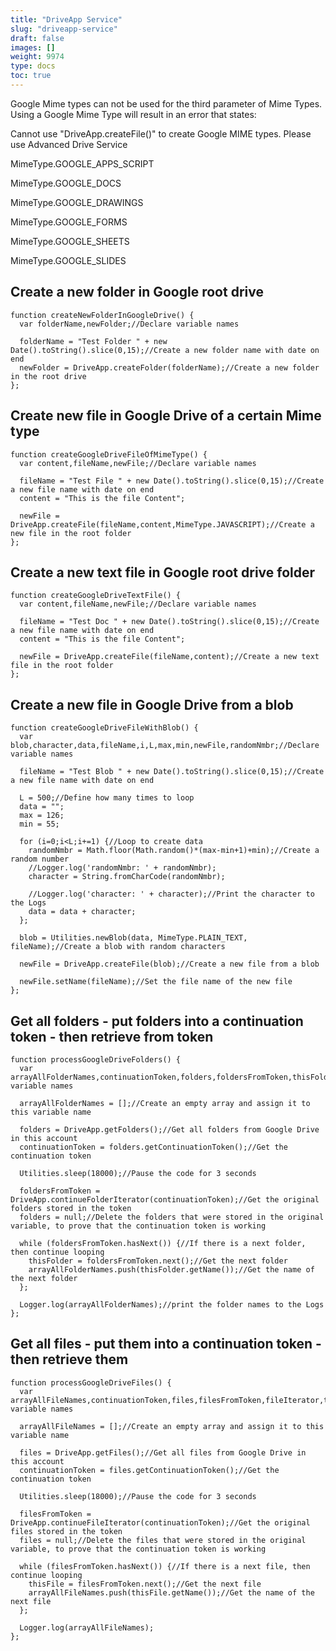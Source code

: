 ```yaml
---
title: "DriveApp Service"
slug: "driveapp-service"
draft: false
images: []
weight: 9974
type: docs
toc: true
---
```


Google Mime types can not be used for the third parameter of Mime Types. Using a Google Mime Type will result in an error that states:

Cannot use "DriveApp.createFile()" to create Google MIME types. Please use Advanced Drive Service

MimeType.GOOGLE_APPS_SCRIPT

MimeType.GOOGLE_DOCS

MimeType.GOOGLE_DRAWINGS

MimeType.GOOGLE_FORMS

MimeType.GOOGLE_SHEETS

MimeType.GOOGLE_SLIDES

## Create a new folder in Google root drive
    function createNewFolderInGoogleDrive() {
      var folderName,newFolder;//Declare variable names
      
      folderName = "Test Folder " + new Date().toString().slice(0,15);//Create a new folder name with date on end
      newFolder = DriveApp.createFolder(folderName);//Create a new folder in the root drive
    };

## Create new file in Google Drive of a certain Mime type
    function createGoogleDriveFileOfMimeType() {
      var content,fileName,newFile;//Declare variable names
      
      fileName = "Test File " + new Date().toString().slice(0,15);//Create a new file name with date on end
      content = "This is the file Content";
    
      newFile = DriveApp.createFile(fileName,content,MimeType.JAVASCRIPT);//Create a new file in the root folder
    };

## Create a new text file in Google root drive folder
    function createGoogleDriveTextFile() {
      var content,fileName,newFile;//Declare variable names
      
      fileName = "Test Doc " + new Date().toString().slice(0,15);//Create a new file name with date on end
      content = "This is the file Content";
    
      newFile = DriveApp.createFile(fileName,content);//Create a new text file in the root folder
    };

## Create a new file in Google Drive from a blob


    function createGoogleDriveFileWithBlob() {
      var blob,character,data,fileName,i,L,max,min,newFile,randomNmbr;//Declare variable names
      
      fileName = "Test Blob " + new Date().toString().slice(0,15);//Create a new file name with date on end
      
      L = 500;//Define how many times to loop
      data = "";
      max = 126;
      min = 55;
    
      for (i=0;i<L;i+=1) {//Loop to create data
        randomNmbr = Math.floor(Math.random()*(max-min+1)+min);//Create a random number
        //Logger.log('randomNmbr: ' + randomNmbr);
        character = String.fromCharCode(randomNmbr);
        
        //Logger.log('character: ' + character);//Print the character to the Logs
        data = data + character;
      };
    
      blob = Utilities.newBlob(data, MimeType.PLAIN_TEXT, fileName);//Create a blob with random characters
    
      newFile = DriveApp.createFile(blob);//Create a new file from a blob
      
      newFile.setName(fileName);//Set the file name of the new file
    };

## Get all folders - put folders into a continuation token - then retrieve from token
    function processGoogleDriveFolders() {
      var arrayAllFolderNames,continuationToken,folders,foldersFromToken,thisFolder;//Declare variable names
      
      arrayAllFolderNames = [];//Create an empty array and assign it to this variable name
      
      folders = DriveApp.getFolders();//Get all folders from Google Drive in this account
      continuationToken = folders.getContinuationToken();//Get the continuation token
    
      Utilities.sleep(18000);//Pause the code for 3 seconds
      
      foldersFromToken = DriveApp.continueFolderIterator(continuationToken);//Get the original folders stored in the token
      folders = null;//Delete the folders that were stored in the original variable, to prove that the continuation token is working
      
      while (foldersFromToken.hasNext()) {//If there is a next folder, then continue looping
        thisFolder = foldersFromToken.next();//Get the next folder
        arrayAllFolderNames.push(thisFolder.getName());//Get the name of the next folder
      };
      
      Logger.log(arrayAllFolderNames);//print the folder names to the Logs
    };

## Get all files - put them into a continuation token - then retrieve them
    function processGoogleDriveFiles() {
      var arrayAllFileNames,continuationToken,files,filesFromToken,fileIterator,thisFile;//Declare variable names
      
      arrayAllFileNames = [];//Create an empty array and assign it to this variable name
      
      files = DriveApp.getFiles();//Get all files from Google Drive in this account
      continuationToken = files.getContinuationToken();//Get the continuation token
      
      Utilities.sleep(18000);//Pause the code for 3 seconds
      
      filesFromToken = DriveApp.continueFileIterator(continuationToken);//Get the original files stored in the token
      files = null;//Delete the files that were stored in the original variable, to prove that the continuation token is working
      
      while (filesFromToken.hasNext()) {//If there is a next file, then continue looping
        thisFile = filesFromToken.next();//Get the next file
        arrayAllFileNames.push(thisFile.getName());//Get the name of the next file
      };
      
      Logger.log(arrayAllFileNames);  
    };

